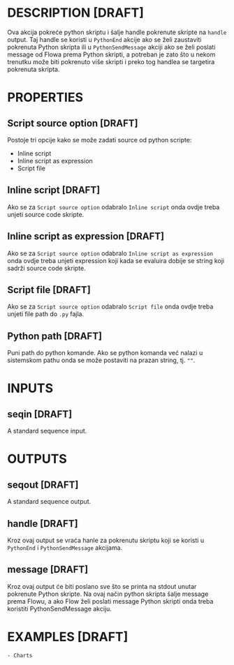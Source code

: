 # DESCRIPTION [DRAFT]

Ova akcija pokreće python skriptu i šalje handle pokrenute skripte na `handle` output. Taj handle se koristi u `PythonEnd` akcije ako se želi zaustaviti pokrenuta Python skripta ili u `PythonSendMessage` akciji ako se želi poslati message od Flowa prema Python skripti, a potreban je zato što u nekom trenutku može biti pokrenuto više skripti i preko tog handlea se targetira pokrenuta skripta.

# PROPERTIES

## Script source option [DRAFT]

Postoje tri opcije kako se može zadati source od python scripte:

-   Inline script
-   Inline script as expression
-   Script file

## Inline script [DRAFT]

Ako se za `Script source option` odabralo `Inline script` onda ovdje treba unjeti source code skripte.

## Inline script as expression [DRAFT]

Ako se za `Script source option` odabralo `Inline script as expression` onda ovdje treba unjeti expression koji kada se evaluira dobije se string koji sadrži source code skripte.

## Script file [DRAFT]

Ako se za `Script source option` odabralo `Script file` onda ovdje treba unjeti file path do `.py` fajla.

## Python path [DRAFT]

Puni path do python komande. Ako se python komanda već nalazi u sistemskom pathu onda se može postaviti na prazan string, tj. `""`.

# INPUTS

## seqin [DRAFT]

A standard sequence input.

# OUTPUTS

## seqout [DRAFT]

A standard sequence output.

## handle [DRAFT]

Kroz ovaj output se vraća hanle za pokrenutu skriptu koji se koristi u `PythonEnd` i `PythonSendMessage` akcijama.

## message [DRAFT]

Kroz ovaj output će biti poslano sve što se printa na stdout unutar pokrenute Python skripte. Na ovaj način python skripta šalje message prema Flowu, a ako Flow želi poslati message Python skripti onda treba koristiti PythonSendMessage akciju.

# EXAMPLES [DRAFT]

    - Charts
